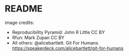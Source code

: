 # README

image credits:

- Reproducibility Pyramid:  John R Little CC BY
- Rfun: Mark Zupan CC BY
- All others:  @alicebartlett. Git For Humans. https://speakerdeck.com/alicebartlett/git-for-humans